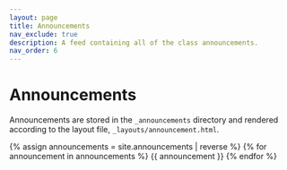 ```yaml
---
layout: page
title: Announcements
nav_exclude: true
description: A feed containing all of the class announcements.
nav_order: 6
---
```


# Announcements

Announcements are stored in the `_announcements` directory and rendered according to the layout file, `_layouts/announcement.html`.

{% assign announcements = site.announcements | reverse %}
{% for announcement in announcements %}
{{ announcement }}
{% endfor %}
